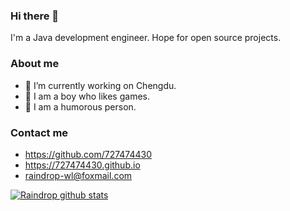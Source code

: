 ### Hi there 👋

I'm a Java development engineer. Hope for open source projects.

### About me
- 🔭 I’m currently working on Chengdu.
- 🤔 I am a boy who likes games.
- 👯 I am a humorous person.

### Contact me
- https://github.com/727474430
- https://727474430.github.io
- raindrop-wl@foxmail.com

[![Raindrop github stats](https://github-readme-stats.vercel.app/api?username=727474430)](https://github.com/anuraghazra/github-readme-stats)
